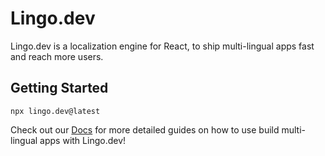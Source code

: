 # Lingo.dev

Lingo.dev is a localization engine for React, to ship multi-lingual apps fast and reach more users.

## Getting Started

```
npx lingo.dev@latest
```

Check out our [Docs](https://lingo.dev/docs) for more detailed guides on how to use build multi-lingual apps with Lingo.dev!

